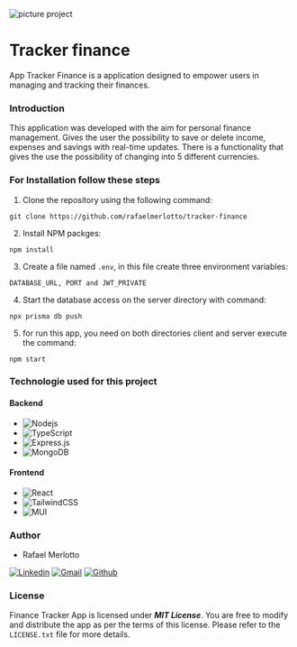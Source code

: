 ![picture project](https://i.imgur.com/JP8WcNY.png)

# Tracker finance
App Tracker Finance is a application designed to empower users in managing and tracking their finances.

### Introduction
 This application was developed with the aim for personal finance management. Gives the user the possibility to save or delete income, expenses and savings with real-time updates. There is a functionality that gives the use the possibility of changing into 5 different currencies.

### For Installation follow these steps
1. Clone the repository using the following command:
```
git clone https://github.com/rafaelmerlotto/tracker-finance
```
2. Install NPM packges:
```
npm install
```
3. Create a file named ```.env```, in this file create three environment variables:
``` 
DATABASE_URL, PORT and JWT_PRIVATE
```
4. Start the database access on the server directory with command:
``` 
npx prisma db push
```
5. for run this app, you need on both directories client and server execute the command:
```
npm start
```

### Technologie used for this project

#### Backend
* ![Nodejs](https://img.shields.io/badge/Node%20js-339933?style=for-the-badge&logo=nodedotjs&logoColor=white)
* ![TypeScript](https://img.shields.io/badge/typescript-%23007ACC.svg?style=for-the-badge&logo=typescript&logoColor=white)
* ![Express.js](https://img.shields.io/badge/express.js-%23404d59.svg?style=for-the-badge&logo=express&logoColor=%2361DAFB)
* ![MongoDB](https://img.shields.io/badge/MongoDB-%234ea94b.svg?style=for-the-badge&logo=mongodb&logoColor=white)

#### Frontend
* ![React](https://img.shields.io/badge/react-%2320232a.svg?style=for-the-badge&logo=react&logoColor=%2361DAFB)
* ![TailwindCSS](https://img.shields.io/badge/tailwindcss-%2338B2AC.svg?style=for-the-badge&logo=tailwind-css&logoColor=white)
* ![MUI](https://img.shields.io/badge/MUI-%230081CB.svg?style=for-the-badge&logo=mui&logoColor=white)

### Author
* Rafael Merlotto

 [![Linkedin](https://img.shields.io/badge/linkedin-%230081CB.svg?style=for-the-badge&logo=linkedin&logoColor=white)](https://www.linkedin.com/in/rafael-merlotto-715266101/)
 [![Gmail](https://img.shields.io/badge/Gmail-D14836?style=for-the-badge&logo=gmail&logoColor=white)](mailto:rafaelmerlotto@gmail.com)
 [![Github](https://img.shields.io/badge/github-000.svg?style=for-the-badge&logo=github&logoColor=white)](https://github.com/rafaelmerlotto)

### License
Finance Tracker App is licensed under ***MIT License***. You are free to modify and distribute the app as per the terms of this license. Please refer to the ```LICENSE.txt``` file for more details.